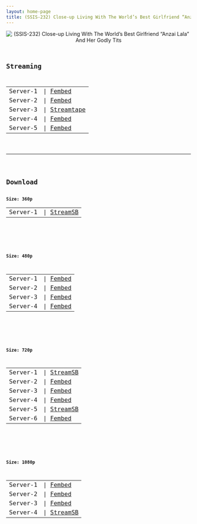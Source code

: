 ```yaml
---
layout: home-page
title: (SSIS-232) Close-up Living With The World’s Best Girlfriend “Anzai Lala” And Her Godly Tits
---
```

<center>
<img src="https://blogger.googleusercontent.com/img/a/AVvXsEgY3YgLphgFUVJEOQ6TXtpFsiATLXvd9oQDSkicbMcIS0dxggS6ErND70mEJvJ0p0dW8ngIf9S2Sw5EWSBd9ycFCs7xzDJLjBaTGs5sMXeAi-nh3BnIRMoyvZLbiRdKaXWOMOeVCQvktWuzLGVD006Ny2iHs9KSopr4Rvl-nBjBOeybDlP3ixHrlYlw=s16000" alt="(SSIS-232) Close-up Living With The World’s Best Girlfriend “Anzai Lala” And Her Godly Tits">
</center>
<pre><code>
<h2>Streaming</h2>
<table><tbody>
<tr>
<td>Server-1</td>
<td>| <a href="https://fakyutube.com/f/3jg4ptmqdp20ldm" target="_blank">Fembed</a></td>
</tr>
<tr>
<td>Server-2</td>
<td>| <a href="https://javpoll.com/f/2reeyb2w-3gk8m4" target="_blank">Fembed</a></td>
</tr>
<tr>
<td>Server-3</td>
<td>| <a href="https://strtape.cloud/v/RgBkbLakMVCdVR2/SSIS-232-SEXTB.NET-11052021.mp4" target="_blank">Streamtape</a></td>
</tr>
<tr>
<td>Server-4</td>
<td>| <a href="https://www.watchjavnow.xyz/f/-kp0qupjr6058ex" target="_blank">Fembed</a></td>
</tr>
<tr>
<td>Server-5</td>
<td>| <a href="https://streamabc.xyz/f/1j6mdhj1rg4q787" target="_blank">Fembed</a></td>
</tr>
</tbody></table>

<hr />

<h2>Download</h2>
<b>Size: 360p</b>
<table><tbody>
<tr>
<td>Server-1</td>
<td>| <a href="https://streamsb.net/d/0nyg6cw3syla.html" target="_blank">StreamSB</a></td>
</tr>
</tbody></table>

<br />

<b>Size: 480p</b>
<table><tbody>
<tr>
<td>Server-1</td>
<td>| <a href="https://www.watchjavnow.xyz/f/-kp0qupjr6058ex" target="_blank">Fembed</a></td>
</tr>
<tr>
<td>Server-2</td>
<td>| <a href="https://fakyutube.com/f/3jg4ptmqdp20ldm" target="_blank">Fembed</a></td>
</tr>
<tr>
<td>Server-3</td>
<td>| <a href="https://javpoll.com/f/2reeyb2w-3gk8m4" target="_blank">Fembed</a></td>
</tr>
<tr>
<td>Server-4</td>
<td>| <a href="https://streamabc.xyz/f/1j6mdhj1rg4q787" target="_blank">Fembed</a></td>
</tr>
</tbody></table>

<br />

<b>Size: 720p</b>
<table><tbody>
<tr>
<td>Server-1</td>
<td>| <a href="https://javside.com/d/m3q6yqod0niq.html" target="_blank">StreamSB</a></td>
</tr>
<tr>
<td>Server-2</td>
<td>| <a href="https://www.watchjavnow.xyz/f/-kp0qupjr6058ex" target="_blank">Fembed</a></td>
</tr>
<tr>
<td>Server-3</td>
<td>| <a href="https://fakyutube.com/f/3jg4ptmqdp20ldm" target="_blank">Fembed</a></td>
</tr>
<tr>
<td>Server-4</td>
<td>| <a href="https://javpoll.com/f/2reeyb2w-3gk8m4" target="_blank">Fembed</a></td>
</tr>
<tr>
<td>Server-5</td>
<td>| <a href="https://streamsb.net/d/0nyg6cw3syla.html" target="_blank">StreamSB</a></td>
</tr>
<tr>
<td>Server-6</td>
<td>| <a href="https://streamabc.xyz/f/1j6mdhj1rg4q787" target="_blank">Fembed</a></td>
</tr>
</tbody></table>

<br />

<b>Size: 1080p</b>
<table><tbody>
<tr>
<td>Server-1</td>
<td>| <a href="https://fakyutube.com/f/3jg4ptmqdp20ldm" target="_blank">Fembed</a></td>
</tr>
<tr>
<td>Server-2</td>
<td>| <a href="https://javpoll.com/f/2reeyb2w-3gk8m4" target="_blank">Fembed</a></td>
</tr>
<tr>
<td>Server-3</td>
<td>| <a href="https://streamabc.xyz/f/1j6mdhj1rg4q787" target="_blank">Fembed</a></td>
</tr>
<tr>
<td>Server-4</td>
<td>| <a href="https://streamsb.net/d/0nyg6cw3syla.html" target="_blank">StreamSB</a></td>
</tr>
</tbody></table>
</code></pre>
